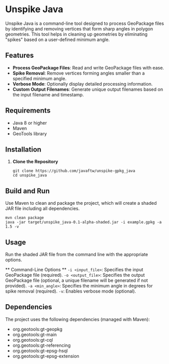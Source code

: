 # Unspike Java

Unspike Java is a command-line tool designed to process GeoPackage files by identifying and removing vertices that form sharp angles in polygon geometries. This tool helps in cleaning up geometries by eliminating "spikes" based on a user-defined minimum angle.

## Features

- **Process GeoPackage Files**: Read and write GeoPackage files with ease.
- **Spike Removal**: Remove vertices forming angles smaller than a specified minimum angle.
- **Verbose Mode**: Optionally display detailed processing information.
- **Custom Output Filenames**: Generate unique output filenames based on the input filename and timestamp.

## Requirements

- Java 8 or higher
- Maven
- GeoTools library

## Installation

1. **Clone the Repository**

   ```
   git clone https://github.com/javaftw/unspike-gpkg_java
   cd unspike_java
   ```

## Build and Run

Use Maven to clean and package the project, which will create a shaded JAR file including all dependencies.

```
mvn clean package
java -jar target/unspike_java-0.1-alpha-shaded.jar -i example.gpkg -a 1.5 -v
```

## Usage

Run the shaded JAR file from the command line with the appropriate options.

** Command-Line Options **
`-i <input_file>`: Specifies the input GeoPackage file (required).
`-o <output_file>`: Specifies the output GeoPackage file (optional, a unique filename will be generated if not provided).
`-a <min_angle>`: Specifies the minimum angle in degrees for spike removal (required).
`-v`: Enables verbose mode (optional).

## Dependencies

The project uses the following dependencies (managed with Maven):

- org.geotools:gt-geopkg
- org.geotools:gt-main
- org.geotools:gt-cql
- org.geotools:gt-referencing
- org.geotools:gt-epsg-hsql
- org.geotools:gt-epsg-extension
